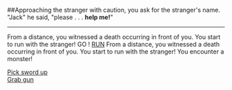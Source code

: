 ##Approaching the stranger with caution, you ask for the stranger's name. 
"Jack" he said, "please . . . **help me!**"

---

From a distance, you witnessed a death occurring in front of you. You start to run with the stranger! GO !
[RUN](run.md)
From a distance, you witnessed a death occurring in front of you. You start to run with the stranger! You encounter a monster!

[Pick sword up]()  
[Grab gun]()
